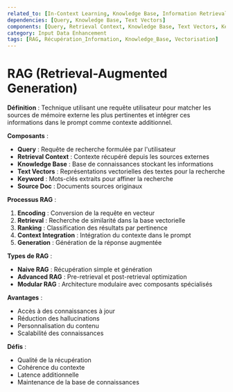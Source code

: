 ```yaml
---
related_to: [In-Context Learning, Knowledge Base, Information Retrieval, Vectorization]
dependencies: [Query, Knowledge Base, Text Vectors]
components: [Query, Retrieval Context, Knowledge Base, Text Vectors, Keyword, Source Doc]
category: Input Data Enhancement
tags: [RAG, Récupération_Information, Knowledge_Base, Vectorisation]
---
```


# RAG (Retrieval-Augmented Generation)

**Définition** : Technique utilisant une requête utilisateur pour matcher les sources de mémoire externe les plus pertinentes et intégrer ces informations dans le prompt comme contexte additionnel.

**Composants** :
- **Query** : Requête de recherche formulée par l'utilisateur
- **Retrieval Context** : Contexte récupéré depuis les sources externes
- **Knowledge Base** : Base de connaissances stockant les informations
- **Text Vectors** : Représentations vectorielles des textes pour la recherche
- **Keyword** : Mots-clés extraits pour affiner la recherche
- **Source Doc** : Documents sources originaux

**Processus RAG** :
1. **Encoding** : Conversion de la requête en vecteur
2. **Retrieval** : Recherche de similarité dans la base vectorielle
3. **Ranking** : Classification des résultats par pertinence
4. **Context Integration** : Intégration du contexte dans le prompt
5. **Generation** : Génération de la réponse augmentée

**Types de RAG** :
- **Naive RAG** : Récupération simple et génération
- **Advanced RAG** : Pre-retrieval et post-retrieval optimization
- **Modular RAG** : Architecture modulaire avec composants spécialisés

**Avantages** :
- Accès à des connaissances à jour
- Réduction des hallucinations
- Personnalisation du contenu
- Scalabilité des connaissances

**Défis** :
- Qualité de la récupération
- Cohérence du contexte
- Latence additionnelle
- Maintenance de la base de connaissances
